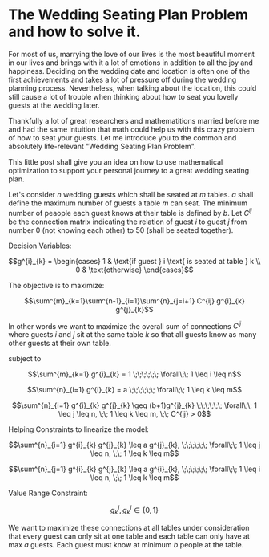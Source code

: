 
# The Wedding Seating Plan Problem and how to solve it.
For most of us, marrying the love of our lives is the most beautiful moment in our lives and brings with it a lot of emotions in addition to all the joy and happiness. Deciding on the wedding date and location is often one of the first achievements and takes a lot of pressure off during the wedding planning process. Nevertheless, when talking about the location, this could still cause a lot of trouble when thinking about how to seat you lovelly guests at the wedding later.

Thankfully a lot of great researchers and mathematitions married before me and had the same intuition that math could help us with this crazy problem of how to seat your guests. Let me introduce you to the common and absolutely life-relevant "Wedding Seating Plan Problem".

This little post shall give you an idea on how to use mathematical optimization to support your personal journey to a great wedding seating plan.

Let's consider $n$ wedding guests which shall be seated at $m$ tables. $a$ shall define the maximum number of guests a table $m$ can seat. The minimum number of peaople each guest knows at their table is defined by $b$. Let $C^{ij}$ be the connection matrix indicating the relation of guest $i$ to guest $j$ from number 0 (not knowing each other) to 50 (shall be seated together). 

Decision Variables:
```math
g^{i}_{k} = 
\begin{cases}
    1 & \text{if guest } i \text{ is seated at table } k \\
    0 & \text{otherwise}
\end{cases}
```


The objective is to maximize:
```math
\sum^{m}_{k=1}\sum^{n-1}_{i=1}\sum^{n}_{j=i+1} C^{ij} g^{i}_{k} g^{j}_{k}
```

In other words we want to maximize the overall sum of connections $C^{ij}$ where guests $i$ and $j$ sit at the same table $k$ so that all guests know as many other guests at their own table.

subject to 
```math
\sum^{m}_{k=1} g^{i}_{k} = 1 \;\;\;\;\;\; \forall\;\; 1 \leq i \leq n
```
```math
\sum^{n}_{i=1} g^{i}_{k} = a \;\;\;\;\;\; \forall\;\; 1 \leq k \leq m
```
```math
\sum^{n}_{i=1} g^{i}_{k} g^{j}_{k} \geq (b+1)g^{j}_{k} \;\;\;\;\;\; \forall\;\;  1 \leq j \leq n, \;\; 1 \leq k \leq m, \;\; C^{ij} > 0
```


Helping Constraints to linearize the model:
```math
\sum^{n}_{i=1} g^{i}_{k} g^{j}_{k} \leq a g^{j}_{k}, \;\;\;\;\;\; \forall\;\;  1 \leq j \leq n, \;\; 1 \leq k \leq m
```
```math
\sum^{n}_{j=1} g^{i}_{k} g^{j}_{k} \leq a g^{i}_{k}, \;\;\;\;\;\; \forall\;\;  1 \leq i \leq n, \;\; 1 \leq k \leq m
```

Value Range Constraint:
```math
g^{i}_{k}, g^{j}_{k} \in \{0, 1\}
```

We want to maximize these connections at all tables under consideration that every guest can only sit at one table and each table can only have at max $a$ guests. Each guest must know at minimum $b$ people at the table. 
